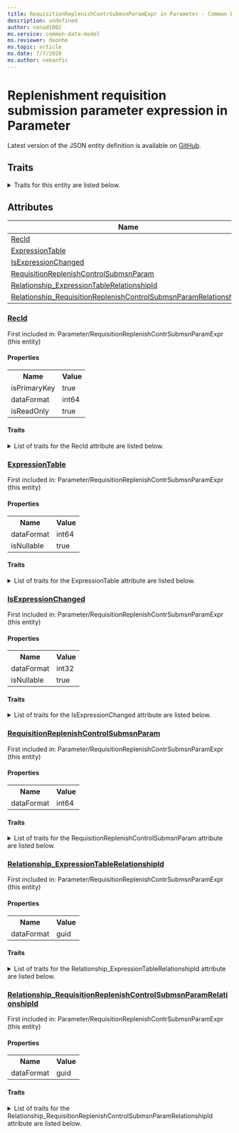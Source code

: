 ```yaml
---
title: RequisitionReplenishContrSubmsnParamExpr in Parameter - Common Data Model | Microsoft Docs
description: undefined
author: nenad1002
ms.service: common-data-model
ms.reviewer: deonhe
ms.topic: article
ms.date: 7/7/2020
ms.author: nebanfic
---
```


# Replenishment requisition submission parameter expression in Parameter

  
 Latest version of the JSON entity definition is available on <a href="https://github.com/Microsoft/CDM/tree/master/schemaDocuments/core/operationsCommon/Tables/SupplyChain/ProcurementAndSourcing/Parameter/RequisitionReplenishContrSubmsnParamExpr.cdm.json" target="_blank">GitHub</a>.  

## Traits

<details>
<summary>Traits for this entity are listed below.  
</summary>

**is.identifiedBy**  
  names a specifc identity attribute to use with an entity  <table><tr><th>Parameter</th><th>Value</th><th>Data type</th><th>Explanation</th></tr><tr><td>attribute</td><td>[RequisitionReplenishContrSubmsnParamExpr/(resolvedAttributes)/RecId](#RecId)</td><td>attribute</td><td></td></tr></table>

**is.CDM.entityVersion**  
  <table><tr><th>Parameter</th><th>Value</th><th>Data type</th><th>Explanation</th></tr><tr><td>versionNumber</td><td>"1.0"</td><td>string</td><td>semantic version number of the entity</td></tr></table>

**is.application.releaseVersion**  
  <table><tr><th>Parameter</th><th>Value</th><th>Data type</th><th>Explanation</th></tr><tr><td>releaseVersion</td><td>"10.0.13.0"</td><td>string</td><td>semantic version number of the application introducing this entity</td></tr></table>

**is.localized.displayedAs**  
  Holds the list of language specific display text for an object.  <table><tr><th>Parameter</th><th>Value</th><th>Data type</th><th>Explanation</th></tr><tr><td>localizedDisplayText</td><td><table><tr><th>languageTag</th><th>displayText</th></tr><tr><td>en</td><td>Replenishment requisition submission parameter expression</td></tr></table></td><td>entity</td><td>a reference to the constant entity holding the list of localized text</td></tr></table>

</details>

## Attributes

|Name|Description|First Included in Instance|
|---|---|---|
|[RecId](#RecId)||<a href="RequisitionReplenishContrSubmsnParamExpr.md" target="_blank">Parameter/RequisitionReplenishContrSubmsnParamExpr</a>|
|[ExpressionTable](#ExpressionTable)||<a href="RequisitionReplenishContrSubmsnParamExpr.md" target="_blank">Parameter/RequisitionReplenishContrSubmsnParamExpr</a>|
|[IsExpressionChanged](#IsExpressionChanged)||<a href="RequisitionReplenishContrSubmsnParamExpr.md" target="_blank">Parameter/RequisitionReplenishContrSubmsnParamExpr</a>|
|[RequisitionReplenishControlSubmsnParam](#RequisitionReplenishControlSubmsnParam)||<a href="RequisitionReplenishContrSubmsnParamExpr.md" target="_blank">Parameter/RequisitionReplenishContrSubmsnParamExpr</a>|
|[Relationship_ExpressionTableRelationshipId](#Relationship_ExpressionTableRelationshipId)||<a href="RequisitionReplenishContrSubmsnParamExpr.md" target="_blank">Parameter/RequisitionReplenishContrSubmsnParamExpr</a>|
|[Relationship_RequisitionReplenishControlSubmsnParamRelationshipId](#Relationship_RequisitionReplenishControlSubmsnParamRelationshipId)||<a href="RequisitionReplenishContrSubmsnParamExpr.md" target="_blank">Parameter/RequisitionReplenishContrSubmsnParamExpr</a>|

### <a href=#RecId name="RecId">RecId</a>

First included in: Parameter/RequisitionReplenishContrSubmsnParamExpr (this entity)  

#### Properties

<table><tr><th>Name</th><th>Value</th></tr><tr><td>isPrimaryKey</td><td>true</td></tr><tr><td>dataFormat</td><td>int64</td></tr><tr><td>isReadOnly</td><td>true</td></tr></table>

#### Traits

<details>
<summary>List of traits for the RecId attribute are listed below.</summary>

**is.dataFormat.integer**  
**is.dataFormat.big**  
**is.identifiedBy**  
names a specifc identity attribute to use with an entity  <table><tr><th>Parameter</th><th>Value</th><th>Data type</th><th>Explanation</th></tr><tr><td>attribute</td><td>[RequisitionReplenishContrSubmsnParamExpr/(resolvedAttributes)/RecId](#RecId)</td><td>attribute</td><td></td></tr></table>

**is.readOnly**  
**is.dataFormat.integer**  
**is.dataFormat.big**  
</details>

### <a href=#ExpressionTable name="ExpressionTable">ExpressionTable</a>

First included in: Parameter/RequisitionReplenishContrSubmsnParamExpr (this entity)  

#### Properties

<table><tr><th>Name</th><th>Value</th></tr><tr><td>dataFormat</td><td>int64</td></tr><tr><td>isNullable</td><td>true</td></tr></table>

#### Traits

<details>
<summary>List of traits for the ExpressionTable attribute are listed below.</summary>

**is.dataFormat.integer**  
**is.dataFormat.big**  
**is.nullable**  
The attribute value may be set to NULL.  

**is.dataFormat.integer**  
**is.dataFormat.big**  
</details>

### <a href=#IsExpressionChanged name="IsExpressionChanged">IsExpressionChanged</a>

First included in: Parameter/RequisitionReplenishContrSubmsnParamExpr (this entity)  

#### Properties

<table><tr><th>Name</th><th>Value</th></tr><tr><td>dataFormat</td><td>int32</td></tr><tr><td>isNullable</td><td>true</td></tr></table>

#### Traits

<details>
<summary>List of traits for the IsExpressionChanged attribute are listed below.</summary>

**is.dataFormat.integer**  
**is.nullable**  
The attribute value may be set to NULL.  

**is.dataFormat.integer**  
</details>

### <a href=#RequisitionReplenishControlSubmsnParam name="RequisitionReplenishControlSubmsnParam">RequisitionReplenishControlSubmsnParam</a>

First included in: Parameter/RequisitionReplenishContrSubmsnParamExpr (this entity)  

#### Properties

<table><tr><th>Name</th><th>Value</th></tr><tr><td>dataFormat</td><td>int64</td></tr></table>

#### Traits

<details>
<summary>List of traits for the RequisitionReplenishControlSubmsnParam attribute are listed below.</summary>

**is.dataFormat.integer**  
**is.dataFormat.big**  
**is.dataFormat.integer**  
**is.dataFormat.big**  
</details>

### <a href=#Relationship_ExpressionTableRelationshipId name="Relationship_ExpressionTableRelationshipId">Relationship_ExpressionTableRelationshipId</a>

First included in: Parameter/RequisitionReplenishContrSubmsnParamExpr (this entity)  

#### Properties

<table><tr><th>Name</th><th>Value</th></tr><tr><td>dataFormat</td><td>guid</td></tr></table>

#### Traits

<details>
<summary>List of traits for the Relationship_ExpressionTableRelationshipId attribute are listed below.</summary>

**is.dataFormat.character**  
**is.dataFormat.big**  
**is.dataFormat.array**  
**is.dataFormat.guid**  
**means.identity.entityId**  
**is.linkedEntity.identifier**  
Marks the attribute(s) that hold foreign key references to a linked (used as an attribute) entity. This attribute is added to the resolved entity to enumerate the referenced entities.  <table><tr><th>Parameter</th><th>Value</th><th>Data type</th><th>Explanation</th></tr><tr><td>entityReferences</td><td><table><tr><th>entityReference</th><th>attributeReference</th></tr><tr><td><a href="../../../System/SystemAdministration/Framework/ExpressionTable.md" target="_blank">/core/operationsCommon/Tables/System/SystemAdministration/Framework/ExpressionTable.cdm.json/ExpressionTable</a></td><td><a href="../../../System/SystemAdministration/Framework/ExpressionTable.md#RecId" target="_blank">RecId</a></td></tr></table></td><td>entity</td><td>a reference to the constant entity holding the list of entity references</td></tr></table>

**is.dataFormat.guid**  
**is.dataFormat.character**  
**is.dataFormat.array**  
</details>

### <a href=#Relationship_RequisitionReplenishControlSubmsnParamRelationshipId name="Relationship_RequisitionReplenishControlSubmsnParamRelationshipId">Relationship_RequisitionReplenishControlSubmsnParamRelationshipId</a>

First included in: Parameter/RequisitionReplenishContrSubmsnParamExpr (this entity)  

#### Properties

<table><tr><th>Name</th><th>Value</th></tr><tr><td>dataFormat</td><td>guid</td></tr></table>

#### Traits

<details>
<summary>List of traits for the Relationship_RequisitionReplenishControlSubmsnParamRelationshipId attribute are listed below.</summary>

**is.dataFormat.character**  
**is.dataFormat.big**  
**is.dataFormat.array**  
**is.dataFormat.guid**  
**means.identity.entityId**  
**is.linkedEntity.identifier**  
Marks the attribute(s) that hold foreign key references to a linked (used as an attribute) entity. This attribute is added to the resolved entity to enumerate the referenced entities.  <table><tr><th>Parameter</th><th>Value</th><th>Data type</th><th>Explanation</th></tr><tr><td>entityReferences</td><td><table><tr><th>entityReference</th><th>attributeReference</th></tr><tr><td><a href="RequisitionReplenishControlSubmsnParam.md" target="_blank">/core/operationsCommon/Tables/SupplyChain/ProcurementAndSourcing/Parameter/RequisitionReplenishControlSubmsnParam.cdm.json/RequisitionReplenishControlSubmsnParam</a></td><td><a href="RequisitionReplenishControlSubmsnParam.md#RecId" target="_blank">RecId</a></td></tr></table></td><td>entity</td><td>a reference to the constant entity holding the list of entity references</td></tr></table>

**is.dataFormat.guid**  
**is.dataFormat.character**  
**is.dataFormat.array**  
</details>
